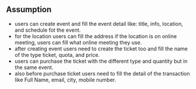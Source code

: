 ## Assumption

- users can create event and fill the event detail like: title, info, location, and schedule fot the event.
- for the location users can fill the address if the location is on online meeting, users can fill what online meeting they use.
- after creating event users need to create the ticket too and fill the name of the type ticket, quota, and price.
- users can purchase the ticket with the different type and quantity but in the same event.
- also before purchase ticket users need to fill the detail of the transaction like Full Name, email, city, mobile number.